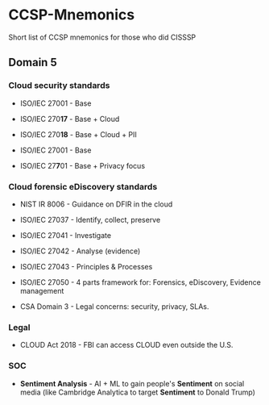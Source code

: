 # CCSP-Mnemonics
Short list of CCSP mnemonics for those who did CISSSP

## Domain 5

### Cloud security standards

* ISO/IEC 27001 - Base
* ISO/IEC 270**17** - Base + Cloud
* ISO/IEC 270**18** - Base + Cloud + PII

* ISO/IEC 27001 - Base
* ISO/IEC 27**7**01 - Base + Privacy focus

### Cloud forensic eDiscovery standards

* NIST IR 8006 - Guidance on DFIR in the cloud

* ISO/IEC 27037 - Identify, collect, preserve
* ISO/IEC 27041 - Investigate
* ISO/IEC 27042 - Analyse (evidence)
* ISO/IEC 27043 - Principles & Processes
* ISO/IEC 27050 - 4 parts framework for: Forensics, eDiscovery, Evidence management

* CSA Domain 3 - Legal concerns: security, privacy, SLAs.

### Legal

* CLOUD Act 2018 - FBI can access CLOUD even outside the U.S.

### SOC

* **Sentiment Analysis** - AI + ML to gain people's **Sentiment** on social media (like Cambridge Analytica to target  **Sentiment** to Donald Trump)
